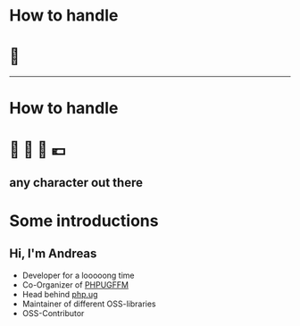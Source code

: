 <!-- .element: data-transition="fade" -->
# <!-- .element: class="fragment" data-fragment-index="1"-->How to handle
# 💩
---
<!-- .element: data-transition="fade" -->
# How to handle
# 🍻 <span class="fragment" data-fragment-index="1">🎉</span> <span class="fragment" data-fragment-index="2">👑</span> <span class="fragment" data-fragment-index="3">💶</span>



<!-- .element: data-transition="fade" -->
## **any** character out there



# Some introductions



## Hi, I'm Andreas

* Developer for a looooong time
* Co-Organizer of [PHPUGFFM](http://phpugffm.de)
* Head behind [php.ug](https://php.ug)
* Maintainer of different OSS-libraries
* OSS-Contributor
